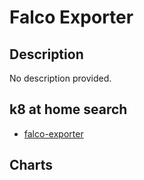 # Falco Exporter

## Description

No description provided.

## k8 at home search

- [falco-exporter](https://nanne.dev/k8s-at-home-search/#/falco-exporter)

## Charts


